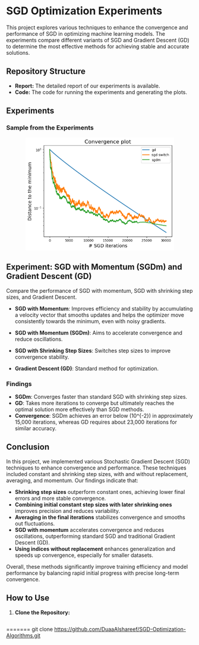 # SGD Optimization Experiments

This project explores various techniques to enhance the convergence and performance of SGD in optimizing machine learning models. The experiments compare different variants of SGD and Gradient Descent (GD) to determine the most effective methods for achieving stable and accurate solutions.

## Repository Structure
- **Report:** The detailed report of our experiments is available.
- **Code:** The code for running the experiments and generating the plots.


## Experiments

### Sample from the Experiments

<p align="center">
<img src="images/sgd_gd_momentum_distance.png" alt="Alt text" width="400"/>
</p>

## Experiment: SGD with Momentum (SGDm) and Gradient Descent (GD)

Compare the performance of SGD with momentum, SGD with shrinking step sizes, and Gradient Descent.
- **SGD with Momentum**: Improves efficiency and stability by accumulating a velocity vector that smooths updates and helps the optimizer move consistently towards the minimum, even with noisy gradients.

- **SGD with Momentum (SGDm)**: Aims to accelerate convergence and reduce oscillations.
- **SGD with Shrinking Step Sizes**: Switches step sizes to improve convergence stability.
- **Gradient Descent (GD)**: Standard method for optimization.

### Findings
- **SGDm**: Converges faster than standard SGD with shrinking step sizes.
- **GD**: Takes more iterations to converge but ultimately reaches the optimal solution more effectively than SGD methods.
- **Convergence**: SGDm achieves an error below \(10^{-2}\) in approximately 15,000 iterations, whereas GD requires about 23,000 iterations for similar accuracy.


## Conclusion
In this project, we implemented various Stochastic Gradient Descent (SGD) techniques to enhance convergence and performance. These techniques included constant and shrinking step sizes, with and without replacement, averaging, and momentum. Our findings indicate that:

- **Shrinking step sizes** outperform constant ones, achieving lower final errors and more stable convergence.
- **Combining initial constant step sizes with later shrinking ones** improves precision and reduces variability.
- **Averaging in the final iterations** stabilizes convergence and smooths out fluctuations.
- **SGD with momentum** accelerates convergence and reduces oscillations, outperforming standard SGD and traditional Gradient Descent (GD).
- **Using indices without replacement** enhances generalization and speeds up convergence, especially for smaller datasets.

Overall, these methods significantly improve training efficiency and model performance by balancing rapid initial progress with precise long-term convergence.



## How to Use
1. **Clone the Repository:**
   ```bash
=======
   git clone https://github.com/DuaaAlshareef/SGD-Optimization-Algorithms.git

